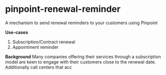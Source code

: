 # pinpoint-renewal-reminder
A mechanism to send renewal reminders to your customers using Pinpoint


**Use-cases**
1) Subscription/Contract renewal
2) Appointment reminder

**Background**
Many companies offering their services through a subscription model are keen to engage with their customers close to the renewal date. Additionally call centers that acc




